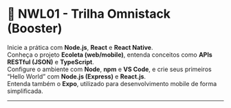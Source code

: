 # 🌱 NWL01 - Trilha Omnistack (Booster)

Inicie a prática com **Node.js**, **React** e **React Native**.  
Conheça o projeto **Ecoleta (web/mobile)**, entenda conceitos como **APIs RESTful (JSON)** e **TypeScript**.  
Configure o ambiente com **Node**, **npm** e **VS Code**, e crie seus primeiros “Hello World” com **Node.js (Express)** e **React.js**.  
Entenda também o **Expo**, utilizado para desenvolvimento mobile de forma simplificada.

---
